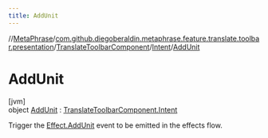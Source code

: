 ```yaml
---
title: AddUnit
---
```

//[MetaPhrase](../../../../../index.html)/[com.github.diegoberaldin.metaphrase.feature.translate.toolbar.presentation](../../../index.html)/[TranslateToolbarComponent](../../index.html)/[Intent](../index.html)/[AddUnit](index.html)



# AddUnit



[jvm]\
object [AddUnit](index.html) : [TranslateToolbarComponent.Intent](../index.html)

Trigger the [Effect.AddUnit](../../-effect/-add-unit/index.html) event to be emitted in the effects flow.


